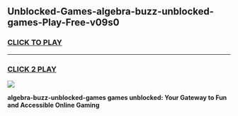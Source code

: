 
## Unblocked-Games-algebra-buzz-unblocked-games-Play-Free-v09s0
<h3>
<a href="https://premium76.site?title=algebra-buzz-unblocked-games&ref=23A">CLICK TO PLAY</a></h3>
<hr>

<h3>
<a href="https://premium76.site?title=algebra-buzz-unblocked-games&ref=23A">CLICK 2 PLAY</a>
  
</h3>

<a href="https://premium76.site?title=algebra-buzz-unblocked-games&ref=23A"><img src="https://clearcache.store/games.png"></a>


**algebra-buzz-unblocked-games games unblocked: Your Gateway to Fun and Accessible Online Gaming**
